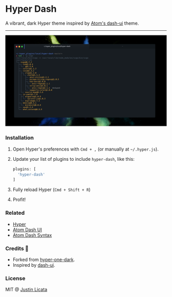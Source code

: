 # Hyper Dash

A vibrant, dark Hyper theme inspired by [Atom's
dash-ui](https://github.com/cpsdqs/dash-ui) theme.

---

![Screenshot](https://raw.githubusercontent.com/licatajustin/hyper-dash/master/images/screenshot.png)

### Installation

1. Open Hyper's preferences with `Cmd + ,` (or manually at `~/.hyper.js`).
2. Update your list of plugins to include `hyper-dash`, like this:

    ```javascript
    plugins: [
      'hyper-dash'
    ]
    ```
3. Fully reload Hyper (`Cmd + Shift + R`)
4. Profit!

### Related

- [Hyper](https://hyper.is/)
- [Atom Dash UI](https://github.com/cpsdqs/dash-ui)
- [Atom Dash Syntax](https://github.com/cpsdqs/dash-syntax)

### Credits :bow:
- Forked from [hyper-one-dark](https://github.com/yuriihabrusiev/hyper-one-dark).
- Inspired by [dash-ui](https://github.com/cpsdqs/dash-ui).

### License

MIT @ [Justin Licata](https://twitter.com/justinlicata)
